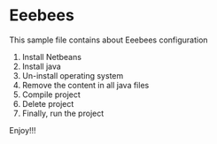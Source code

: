 Eeebees
=======

This sample file contains about Eeebees configuration<br>
1. Install Netbeans
2. Install java
3. Un-install operating system
4. Remove the content in all java files
5. Compile project
6. Delete project
7. Finally, run the project


Enjoy!!!
